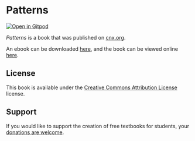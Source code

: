 # Patterns

[![Open in Gitpod](https://gitpod.io/button/open-in-gitpod.svg)](https://gitpod.io/from-referrer/)

_Patterns_ is a book that was published on [cnx.org](https://cnx.org/).

An ebook can be downloaded [here](https://github.com/cnx-user-books/cnxbook-patterns/releases/latest), and the book can be viewed online [here](https://github.com/cnx-user-books/cnxbook-patterns/releases/latest).

## License
This book is available under the [Creative Commons Attribution License](./LICENSE) license.

## Support
If you would like to support the creation of free textbooks for students, your [donations are welcome](https://riceconnect.rice.edu/donation/support-openstax-banner).
